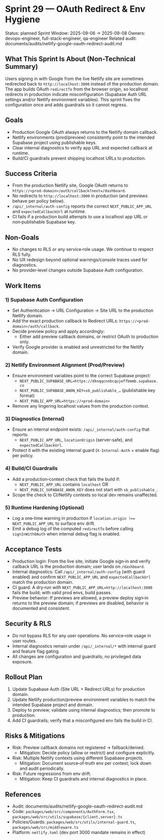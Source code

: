 # Sprint 29 — OAuth Redirect & Env Hygiene

Status: planned
Sprint Window: 2025-09-06 → 2025-09-08
Owners: devops-engineer, full-stack-engineer, qa-engineer
Related audit: documents/audits/netlify-google-oauth-redirect-audit.md

## What This Sprint Is About (Non-Technical Summary)

Users signing in with Google from the live Netlify site are sometimes redirected back to `http://localhost:3000` instead of the production domain. The app builds OAuth `redirectTo` from the browser origin, so localhost redirects in production indicate misconfiguration (Supabase Auth URL settings and/or Netlify environment variables). This sprint fixes the configuration once and adds guardrails so it cannot regress.

## Goals

- Production Google OAuth always returns to the Netlify domain callback.
- Netlify environments (prod/preview) consistently point to the intended Supabase project using publishable keys.
- Clear internal diagnostics to verify app URL and expected callback at runtime.
- Build/CI guardrails prevent shipping localhost URLs to production.

## Success Criteria

- From the production Netlify site, Google OAuth returns to `https://<prod-domain>/auth/callback?next=/dashboard`.
- No redirects to `http://localhost:3000` in production (and previews behave per policy below).
- `/api/_internal/auth-config` reports the correct `NEXT_PUBLIC_APP_URL` and `expectedCallbackUrl` at runtime.
- CI fails if a production build attempts to use a localhost app URL or non‑publishable Supabase key.

## Non-Goals

- No changes to RLS or any service‑role usage. We continue to respect RLS fully.
- No UX redesign beyond optional warnings/console traces used for diagnostics.
- No provider‑level changes outside Supabase Auth configuration.

## Work Items

### 1) Supabase Auth Configuration
- Set Authentication → URL Configuration → Site URL to the production Netlify domain.
- Add the exact production callback to Redirect URLs: `https://<prod-domain>/auth/callback`.
- Decide preview policy and apply accordingly:
  - Either add preview callback domains, or restrict OAuth to production only.
- Verify Google provider is enabled and unrestricted for the Netlify domain.

### 2) Netlify Environment Alignment (Prod/Preview)
- Ensure environment variables point to the correct Supabase project:
  - `NEXT_PUBLIC_SUPABASE_URL=https://dknqqcnnbcqujeffbmmb.supabase.co`
  - `NEXT_PUBLIC_SUPABASE_ANON_KEY=sb_publishable_…` (publishable key format)
  - `NEXT_PUBLIC_APP_URL=https://<prod-domain>`
- Remove any lingering localhost values from the production context.

### 3) Diagnostics (Internal)
- Ensure an internal endpoint exists: `/api/_internal/auth-config` that reports:
  - `NEXT_PUBLIC_APP_URL`, `locationOrigin` (server-safe), and `expectedCallbackUrl`.
- Protect it with the existing internal guard (`X-Internal-Auth` + enable flag) per policy.

### 4) Build/CI Guardrails
- Add a production‑context check that fails the build if:
  - `NEXT_PUBLIC_APP_URL` contains `localhost` OR
  - `NEXT_PUBLIC_SUPABASE_ANON_KEY` does not start with `sb_publishable_`.
- Scope the check to CI/Netlify contexts so local dev remains unaffected.

### 5) Runtime Hardening (Optional)
- Log a one‑time warning in production if `location.origin !== NEXT_PUBLIC_APP_URL` to surface env drift.
- Emit a debug log of the computed `redirectTo` before calling `signInWithOAuth` when internal debug flag is enabled.

## Acceptance Tests

- Production login: From the live site, initiate Google sign‑in and verify callback URL is the production domain; user lands on `/dashboard`.
- Internal diagnostics: Call `/api/_internal/auth-config` (with guard enabled) and confirm `NEXT_PUBLIC_APP_URL` and `expectedCallbackUrl` match the production domain.
- CI guard: A dry‑run with `NEXT_PUBLIC_APP_URL=http://localhost:3000` fails the build; with valid prod envs, build passes.
- Preview behavior: If previews are allowed, a preview deploy sign‑in returns to the preview domain; if previews are disabled, behavior is documented and consistent.

## Security & RLS

- Do not bypass RLS for any user operations. No service‑role usage in user routes.
- Internal diagnostics remain under `/api/_internal/*` with internal guard and feature flag gating.
- All changes are configuration and guardrails; no privileged data exposure.

## Rollout Plan

1. Update Supabase Auth (Site URL + Redirect URLs) for production domain.
2. Update Netlify production/preview environment variables to match the intended Supabase project and domain.
3. Deploy to preview; validate using internal diagnostics; then promote to production.
4. Add CI guardrails; verify that a misconfigured env fails the build in CI.

## Risks & Mitigations

- Risk: Preview callback domains not registered → fallback/denied.
  - Mitigation: Decide policy (allow or restrict) and configure explicitly.
- Risk: Multiple Netlify contexts using different Supabase projects.
  - Mitigation: Document source‑of‑truth env per context; lock down and audit periodically.
- Risk: Future regressions from env drift.
  - Mitigation: Keep CI guardrails and internal diagnostics in place.

## References

- Audit: documents/audits/netlify-google-oauth-redirect-audit.md
- Code: `packages/web/src/components/AuthForm.tsx`, `packages/web/src/utils/supabase/{client,server}.ts`
- Policies/Guards: `packages/web/src/utils/internal-guard.ts`, `packages/web/src/middleware.ts`
- Platform: `netlify.toml` (dev port 3000 mandate remains in effect)

